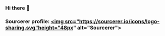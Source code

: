 ### Hi there 👋
### Sourcerer profile: <a href="https://sourcerer.io/wz-ml"><img src="https://sourcerer.io/icons/logo-sharing.svg"height="48px" alt="Sourcerer"></a>
<a href="https://sourcerer.io/wz-ml"><img src="https://img.shields.io/badge/Python-37%20commits-orange.svg" alt=""></a>
<!--
**wz-ml/wz-ml** is a ✨ _special_ ✨ repository because its `README.md` (this file) appears on your GitHub profile.
<a href="https://sourcerer.io/wz-ml"><img src="https://sourcerer.io/icons/logo-sharing.svg"height="48px" alt="Sourcerer"></a>
Here are some ideas to get you started:

- 🔭 I’m currently working on ...
- 🌱 I’m currently learning ...
- 👯 I’m looking to collaborate on ...
- 🤔 I’m looking for help with ...
- 💬 Ask me about ...
- 📫 How to reach me: ...
- 😄 Pronouns: ...
- ⚡ Fun fact: ...
-->
